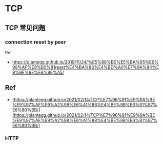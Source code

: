 # TCP
## TCP 常见问题
### connection reset by peer

Ref
- https://plantegg.github.io/2019/11/24/%E5%88%B0%E5%BA%95%E6%98%AF%E8%B0%81reset%E4%BA%86%E4%BD%A0%E7%9A%84%E8%BF%9E%E6%8E%A5/

## Ref
- [https://plantegg.github.io/2021/02/14/TCP%E7%96%91%E9%9A%BE%E9%97%AE%E9%A2%98%E6%A1%88%E4%BE%8B%E6%B1%87%E6%80%BB/](https://plantegg.github.io/2021/02/14/TCP%E7%96%91%E9%9A%BE%E9%97%AE%E9%A2%98%E6%A1%88%E4%BE%8B%E6%B1%87%E6%80%BB/)

### HTTP
